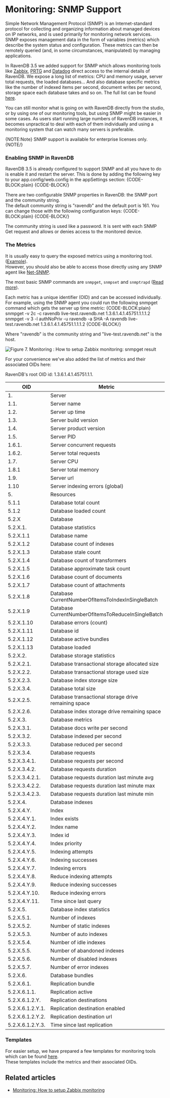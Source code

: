 # Monitoring: SNMP Support

Simple Network Management Protocol (SNMP) is an Internet-standard protocol for collecting and organizing information 
about managed devices on IP networks, and is used primarily for monitoring network services. SNMP exposes management 
data in the form of variables (metrics) which describe the system status and configuration. These metrics can then be 
remotely queried (and, in some circumstances, manipulated) by managing applications.

In RavenDB 3.5 we added support for SNMP which allows monitoring tools like [Zabbix](https://www.zabbix.com), [PRTG](https://www.paessler.com/prtg) 
and [Datadog](https://www.datadoghq.com/) direct access to the internal details of RavenDB. We expose a long list of metrics: CPU and memory usage,
server total requests, the loaded databases... And also database specific metrics like the number of indexed items per 
second, document writes per second, storage space each database takes and so on. The full list can be found [here](https://github.com/ravendb/ravendb/blob/v3.5/Raven.Database/Plugins/Builtins/Monitoring/Snmp/Templates/RAVENDB-MIB.txt).

You can still monitor what is going on with RavenDB directly from the studio, or by using one of our monitoring tools, 
but using SNMP might be easier in some cases. As users start running large numbers of RavenDB instances, it 
becomes unpractical to deal with each of them individually and using a monitoring system that can watch many servers 
is preferable.

{NOTE:Note}
SNMP support is available for enterprise licenses only.
{NOTE/}


### Enabling SNMP in RavenDB

RavenDB 3.5 is already configured to support SNMP and all you have to do is enable it and restart the server. 
This is done by adding the following key to your app.config/web.config in the appSettings section:
{CODE-BLOCK:plain}
<configuration>
    <appSettings>
        <add key="Raven/Monitoring/Snmp/Enabled" value="true" />
{CODE-BLOCK/}

There are two configurable SNMP properties in RavenDB: the SNMP port and the community string.   
The default community string is "ravendb" and the default port is 161. 
You can change those with the following configuration keys:
{CODE-BLOCK:plain}
<add key="Raven/Monitoring/Snmp/Port" value="12345" />
<add key="Raven/Monitoring/Snmp/Community" value="YourString" />
{CODE-BLOCK/}

The community string is used like a password. It is sent with each SNMP Get request and 
allows or denies access to the monitored device.

### The Metrics

It is usually easy to query the exposed metrics using a monitoring tool. ([Example](./setup-zabbix)).   
However, you should also be able to access those directly using any SNMP agent like [Net-SNMP](http://net-snmp.sourceforge.net/).   

The most basic SNMP commands are `snmpget`, `snmpset` and `snmptrapd` ([Read more](http://net-snmp.sourceforge.net/tutorial/tutorial-5/commands/)).   

Each metric has a unique identifier (OID) and can be accessed individually.   
For example, using the SNMP agent you could run the following snmpget command which gets the server up time metric:
{CODE-BLOCK:plain}
snmpget -v 2c -c ravendb live-test.ravendb.net 1.3.6.1.4.1.45751.1.1.1.2
snmpget -v 3 -l authNoPriv -u ravendb -a SHA -A ravendb live-test.ravendb.net 1.3.6.1.4.1.45751.1.1.1.2
{CODE-BLOCK/}

Where "ravendb" is the community string and "live-test.ravendb.net" is the host.

![Figure 7. Monitoring : How to setup Zabbix monitoring: snmpget result](images/monitoring-zabbix-snmpget.PNG "NoSQL DB - Monitoring Zabbix snmpget") 

For your convenience we've also added the list of metrics and their associated OIDs here:   

RavenDB's root OID id: 1.3.6.1.4.1.45751.1.1.

| OID | Metric |
| --- | ------ |
|1. |Server |  
|1.1. |Server name |
|1.2. |Server up time |
|1.3. |Server build version |
|1.4. |Server product version |
|1.5. |Server PID |
|1.6.1. |Server concurrent requests |
|1.6.2. |Server total requests |
|1.7. |Server CPU |
|1.8.1 |Server total memory |
|1.9. |Server url |
|1.10 |Server indexing errors (global) |
|5. |Resources | 
|5.1.1 |Database total count |
|5.1.2 |Database loaded count |
|5.2.X |Database |
|5.2.X.1. |Database statistics |
|5.2.X.1.1 |Database name |
|5.2.X.1.2 |Database count of indexes |
|5.2.X.1.3 |Database stale count |
|5.2.X.1.4 |Database count of transformers |
|5.2.X.1.5 |Database approximate task count |
|5.2.X.1.6 |Database count of documents |
|5.2.X.1.7 |Database count of attachments |
|5.2.X.1.8 |Database CurrentNumberOfItemsToIndexInSingleBatch |
|5.2.X.1.9 |Database CurrentNumberOfItemsToReduceInSingleBatch |
|5.2.X.1.10 |Database errors (count) |
|5.2.X.1.11 |Database id |
|5.2.X.1.12 |Database active bundles |
|5.2.X.1.13 |Database loaded |
|5.2.X.2. |Database storage statistics |
|5.2.X.2.1. |Database transactional storage allocated size |
|5.2.X.2.2. |Database transactional storage used size |
|5.2.X.2.3. |Database index storage size |
|5.2.X.3.4. |Database total size |
|5.2.X.2.5. |Database transactional storage drive remaining space |
|5.2.X.2.6. |Database index storage drive remaining space |
|5.2.X.3. |Database metrics |
|5.2.X.3.1. |Database docs write per second |
|5.2.X.3.2. |Database indexed per second |
|5.2.X.3.3. |Database reduced per second |
|5.2.X.3.4. |Database requests |
|5.2.X.3.4.1. |Database requests per second |
|5.2.X.3.4.2. |Database requests duration |
|5.2.X.3.4.2.1. |Database requests duration last minute avg |
|5.2.X.3.4.2.2. |Database requests duration last minute max |
|5.2.X.3.4.2.3. |Database requests duration last minute min |
|5.2.X.4. |Database indexes |
|5.2.X.4.Y. |Index |
|5.2.X.4.Y.1. |Index exists |
|5.2.X.4.Y.2. |Index name |
|5.2.X.4.Y.3. |Index id |
|5.2.X.4.Y.4. |Index priority |
|5.2.X.4.Y.5. |Indexing attempts |
|5.2.X.4.Y.6. |Indexing successes |
|5.2.X.4.Y.7. |Indexing errors |
|5.2.X.4.Y.8. |Reduce indexing attempts |
|5.2.X.4.Y.9. |Reduce indexing successes |
|5.2.X.4.Y.10. |Reduce indexing errors |
|5.2.X.4.Y.11. |Time since last query |
|5.2.X.5. |Database index statistics |
|5.2.X.5.1. |Number of indexes |
|5.2.X.5.2. |Number of static indexes |
|5.2.X.5.3. |Number of auto indexes |
|5.2.X.5.4. |Number of idle indexes |
|5.2.X.5.5. |Number of abandoned indexes |
|5.2.X.5.6. |Number of disabled indexes |
|5.2.X.5.7. |Number of error indexes |
|5.2.X.6. |Database bundles |
|5.2.X.6.1. |Replication bundle |
|5.2.X.6.1.1. |Replication active |
|5.2.X.6.1.2.Y. |Replication destinations |
|5.2.X.6.1.2.Y.1. |Replication destination enabled |
|5.2.X.6.1.2.Y.2. |Replication destination url |
|5.2.X.6.1.2.Y.3. |Time since last replication |

### Templates

For easier setup, we have prepared a few templates for monitoring tools which can be found [here](https://github.com/ravendb/ravendb/tree/v3.5/Raven.Database/Plugins/Builtins/Monitoring/Snmp/Templates).   
These templates include the metrics and their associated OIDs.

## Related articles

- [Monitoring: How to setup Zabbix monitoring](./setup-zabbix)
